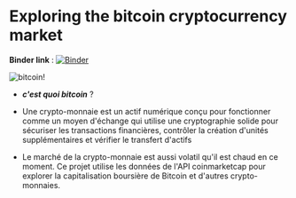 # Exploring the bitcoin cryptocurrency market 

**Binder link** : [![Binder](https://mybinder.org/badge_logo.svg)](https://mybinder.org/v2/gh/kadhemboussaa/miniProjet/main)

![bitcoin!](https://upload.wikimedia.org/wikipedia/commons/4/46/Bitcoin.svg)

- ___c'est quoi bitcoin___ ?
- Une crypto-monnaie est un actif numérique conçu pour fonctionner comme un moyen d'échange qui utilise une cryptographie solide pour sécuriser les transactions    financières, contrôler la création d'unités supplémentaires et vérifier le transfert d'actifs

- Le marché de la crypto-monnaie est aussi volatil qu'il est chaud en ce moment. Ce projet utilise les données de l'API coinmarketcap pour explorer la capitalisation boursière de Bitcoin et d'autres crypto-monnaies.
